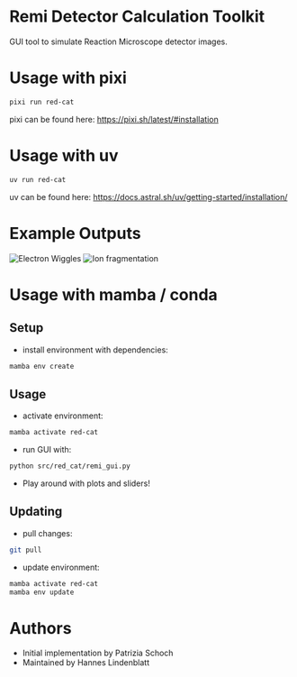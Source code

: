 <!--
SPDX-FileCopyrightText: 2025 Patrizia Schoch
SPDX-FileContributor: Hannes Lindenblatt

SPDX-License-Identifier: GPL-3.0-or-later
-->
<style
  type="text/css">
hidden {color: rgba(0, 0, 0, 0);}
default {}
</style>

# Remi Detector Calculation Toolkit<hidden>ten</hidden>

GUI tool to simulate Reaction Microscope detector images.
# Usage with pixi
```bash
pixi run red-cat
```
pixi can be found here: https://pixi.sh/latest/#installation

# Usage with uv
```bash
uv run red-cat
```
uv can be found here: https://docs.astral.sh/uv/getting-started/installation/

# Example Outputs
![Electron Wiggles](Electrons.png)
![Ion fragmentation](Ions.png)

# Usage with mamba / conda
## Setup
- install environment with dependencies:
```bash
mamba env create
```
## Usage
- activate environment:
```bash
mamba activate red-cat
```
- run GUI with:
```bash
python src/red_cat/remi_gui.py
```
- Play around with plots and sliders!

## Updating
- pull changes:
```bash
git pull
```
- update environment:
```bash
mamba activate red-cat
mamba env update
```

# Authors
- Initial implementation by Patrizia Schoch
- Maintained by Hannes Lindenblatt
